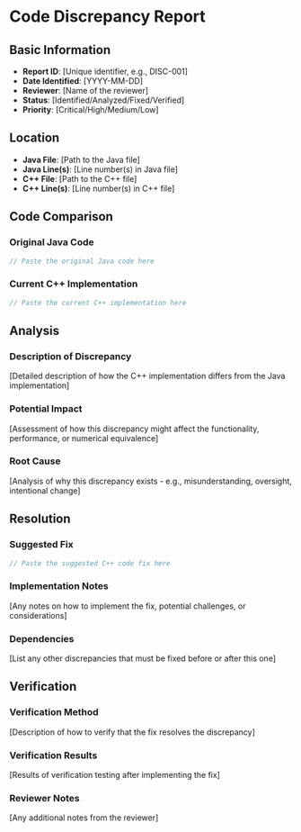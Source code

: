 # Code Discrepancy Report

## Basic Information
- **Report ID**: [Unique identifier, e.g., DISC-001]
- **Date Identified**: [YYYY-MM-DD]
- **Reviewer**: [Name of the reviewer]
- **Status**: [Identified/Analyzed/Fixed/Verified]
- **Priority**: [Critical/High/Medium/Low]

## Location
- **Java File**: [Path to the Java file]
- **Java Line(s)**: [Line number(s) in Java file]
- **C++ File**: [Path to the C++ file]
- **C++ Line(s)**: [Line number(s) in C++ file]

## Code Comparison
### Original Java Code
```java
// Paste the original Java code here
```

### Current C++ Implementation
```cpp
// Paste the current C++ implementation here
```

## Analysis
### Description of Discrepancy
[Detailed description of how the C++ implementation differs from the Java implementation]

### Potential Impact
[Assessment of how this discrepancy might affect the functionality, performance, or numerical equivalence]

### Root Cause
[Analysis of why this discrepancy exists - e.g., misunderstanding, oversight, intentional change]

## Resolution
### Suggested Fix
```cpp
// Paste the suggested C++ code fix here
```

### Implementation Notes
[Any notes on how to implement the fix, potential challenges, or considerations]

### Dependencies
[List any other discrepancies that must be fixed before or after this one]

## Verification
### Verification Method
[Description of how to verify that the fix resolves the discrepancy]

### Verification Results
[Results of verification testing after implementing the fix]

### Reviewer Notes
[Any additional notes from the reviewer]
